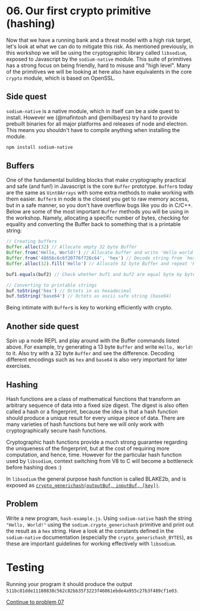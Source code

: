 # 06. Our first crypto primitive (hashing)

Now that we have a running bank and a threat model with a high risk target,
let's look at what we can do to mitigate this risk. As mentioned previously,
in this workshop we will be using the cryptographic library called `libsodium`,
exposed to Javascript by the `sodium-native` module. This suite of primitives
has a strong focus on being friendly, hard to misuse and "high level". Many 
of the primitives we will be looking at here also have
equivalents in the core `crypto` module, which is based on OpenSSL.

## Side quest

`sodium-native` is a native module, which in itself can be a side quest to
install. However we (@mafintosh and @emilbayes) try hard to provide prebuilt
binaries for all major platforms and releases of node and electron. This means
you shouldn't have to compile anything when installing the module.

```sh
npm install sodium-native
```

## Buffers

One of the fundamental building blocks that make cryptography practical and
safe (and fun!) in Javascript is the core `Buffer` prototype. `Buffer`s today
are the same as `Uint8Arrays` with some extra methods to make working with them
easier. `Buffer`s in node is the closest you get to raw memory access, but in a
safe manner, so you don't have overflow bugs like you do in C/C++. Below are some of
the most important `Buffer` methods you will be using in the workshop. Namely,
allocating a specific number of bytes, checking for equality and
converting the Buffer back to something that is a printable string:

```js
// Creating buffers
Buffer.alloc(32) // Allocate empty 32 byte Buffer
Buffer.from('Hello, World!') // Allocate buffer and write 'Hello world'
Buffer.from('48656c6c6f20776f726c64', 'hex') // Decode string from `hex`
Buffer.alloc(32).fill('Hello') // Allocate 32 byte Buffer and repeat 'Hello'

buf1.equals(buf2) // Check whether buf1 and buf2 are equal byte by byte

// Converting to printable strings
buf.toString('hex') // Octets in as hexadecimal
buf.toString('base64') // Octets as ascii safe string (base64)
```

Being intimate with `Buffer`s is key to working efficiently with crypto.

## Another side quest

Spin up a node REPL and play around with the Buffer commands listed
above. For example, try generating a 13 byte `Buffer` and write `Hello, World!`
to it. Also try with a 32 byte `Buffer` and see the difference. Decoding
different encodings such as `hex` and `base64` is also very important for later
exercises.

## Hashing

Hash functions are a class of mathematical functions that transform an arbitrary
sequence of data into a fixed size digest. The digest is also often called a
hash or a fingerprint, because the idea is that a hash function should produce
a unique result for every unique piece of data. There are many varieties of
hash functions but here we will only work with cryptographically secure hash
functions.

Cryptographic hash functions provide a much strong guarantee regarding the
uniqueness of the fingerprint, but at the cost of requiring more computation,
and hence, time. However for the particular hash function used by `libsodium`,
context switching from V8 to C will become a bottleneck before hashing does :)

In `libsodium` the general purpose hash function is called BLAKE2b, and is
exposed as [`crypto_generichash(outputBuf, inputBuf, [key])`](https://github.com/sodium-friends/sodium-native#generic-hashing).

## Problem

Write a new program, `hash-example.js`. Using `sodium-native` hash the
string `"Hello, World!"` using the `sodium.crypto_generichash` primitive and
print out the result as a `hex` string. Have a look at the constants defined in
the `sodium-native` documentation (especially the `crypto_generichash_BYTES`),
as these are important guidelines for working effectively with `libsodium`.

# Testing

Running your program it should produce the output
`511bc81dde11180838c562c82bb35f3223f46061ebde4a955c27b3f489cf1e03`.

[Continue to problem 07](07.md)
